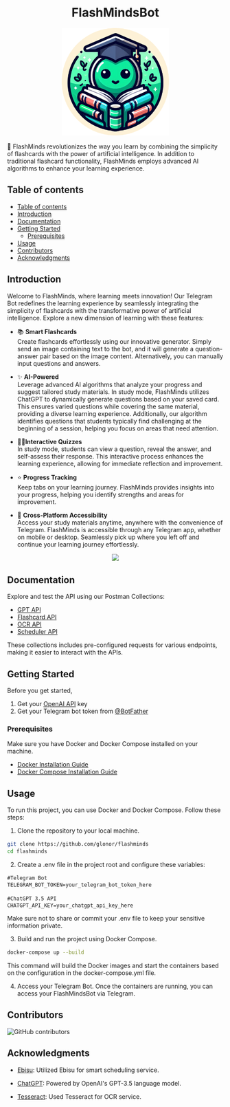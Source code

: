 <p align="center">
  <h1 align="center">FlashMindsBot</h2>

<p align="center">
      <img src="./assets/logo.png" width="250px" height="250px">
</p>


🚀 FlashMinds revolutionizes the way you learn by combining the simplicity of flashcards with the power of artificial intelligence. In addition to traditional flashcard functionality, FlashMinds employs advanced AI algorithms to enhance your learning experience.



## Table of contents
- [Table of contents](#table-of-contents)
- [Introduction](#introduction)
- [Documentation](#documentation)
- [Getting Started](#getting-started)
  - [Prerequisites](#prerequisites)
- [Usage](#usage)
- [Contributors](#contributors)
- [Acknowledgments](acknowledgments)

## Introduction

Welcome to FlashMinds, where learning meets innovation! Our Telegram Bot redefines the learning experience by seamlessly integrating the simplicity of flashcards with the transformative power of artificial intelligence. Explore a new dimension of learning with these features:

- 📚 **Smart Flashcards**  <br>
Create flashcards effortlessly using our innovative generator. Simply send an image containing text to the bot, and it will generate a question-answer pair based on the image content. Alternatively, you can manually input questions and answers. 

- ✨ **AI-Powered**  <br>
Leverage advanced AI algorithms that analyze your progress and suggest tailored study materials. In study mode, FlashMinds utilizes ChatGPT to dynamically generate questions based on your saved card. This ensures varied questions while covering the same material, providing a diverse learning experience. Additionally, our algorithm identifies questions that students typically find challenging at the beginning of a session, helping you focus on areas that need attention.

- 🧑‍🎓**Interactive Quizzes**  <br>
 In study mode, students can view a question, reveal the answer, and self-assess their response. This interactive process enhances the learning experience, allowing for immediate reflection and improvement.

- ⭐️ **Progress Tracking** <br> 
Keep tabs on your learning journey. FlashMinds provides insights into your progress, helping you identify strengths and areas for improvement.

- 📱 **Cross-Platform Accessibility** <br> 
Access your study materials anytime, anywhere with the convenience of Telegram. FlashMinds is accessible through any Telegram app, whether on mobile or desktop. Seamlessly pick up where you left off and continue your learning journey effortlessly.

<p align="center">
  <img src="https://github.com/glonor/flashminds/blob/main/assets/flashminds_demo.gif" height="500px">
</p>


## Documentation
Explore and test the API using our Postman Collections:
- [GPT API](https://documenter.getpostman.com/view/31304624/2s9YeN3Uz2)
- [Flashcard API](https://documenter.getpostman.com/view/31304624/2s9YeN3V4K)
- [OCR API](https://documenter.getpostman.com/view/31304624/2s9YeN3V4M)
- [Scheduler API](https://documenter.getpostman.com/view/31304624/2s9YeN3V4N)

These collections includes pre-configured requests for various endpoints, making it easier to interact with the APIs.

## Getting Started
Before you get started,
1. Get your [OpenAI API](https://openai.com/product) key
2. Get your Telegram bot token from [@BotFather](https://t.me/BotFather)

### Prerequisites
Make sure you have Docker and Docker Compose installed on your machine.
- [Docker Installation Guide](https://docs.docker.com/get-docker/)
- [Docker Compose Installation Guide](https://docs.docker.com/compose/install/)

## Usage
To run this project, you can use Docker and Docker Compose. Follow these steps:
1. Clone the repository to your local machine.
```bash
git clone https://github.com/glonor/flashminds
cd flashminds
```

2. Create a .env file in the project root and configure these variables:
```
#Telegram Bot
TELEGRAM_BOT_TOKEN=your_telegram_bot_token_here

#ChatGPT 3.5 API
CHATGPT_API_KEY=your_chatgpt_api_key_here
```

Make sure not to share or commit your .env file to keep your sensitive information private. 

3. Build and run the project using Docker Compose.
```bash
docker-compose up --build
```
This command will build the Docker images and start the containers based on the configuration in the docker-compose.yml file.

4. Access your Telegram Bot.
Once the containers are running, you can access your FlashMindsBot via Telegram.

## Contributors

![GitHub contributors](https://img.shields.io/github/contributors/glonor/flashminds?style=for-the-badge)

## Acknowledgments

- [Ebisu](https://github.com/fasiha/ebisu/tree/v3-release-candidate): Utilized Ebisu for smart scheduling service.

- [ChatGPT](https://www.openai.com/gpt): Powered by OpenAI's GPT-3.5 language model.

- [Tesseract](https://github.com/tesseract-ocr/tesseract): Used Tesseract for OCR service.
